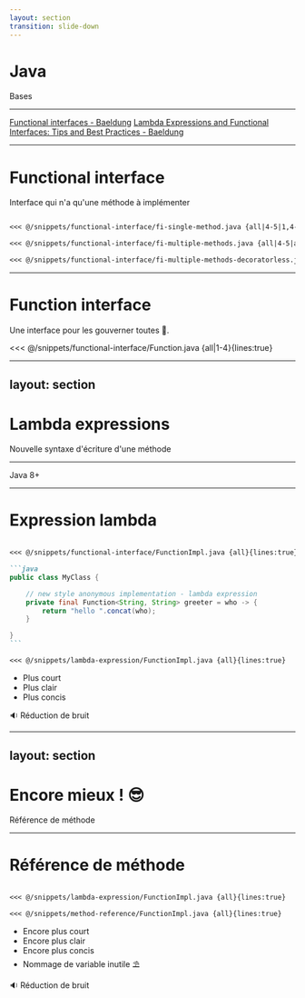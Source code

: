 ```yaml
---
layout: section
transition: slide-down
---
```


# Java

 Bases

 <hr/>

<!-- footer -->

[Functional interfaces - Baeldung](https://www.baeldung.com/java-8-functional-interfaces)
[Lambda Expressions and Functional Interfaces: Tips and Best Practices - Baeldung](https://www.baeldung.com/java-8-lambda-expressions-tips)

---

# Functional interface

Interface qui n'a qu'une méthode à implémenter
````md magic-move

<<< @/snippets/functional-interface/fi-single-method.java {all|4-5|1,4-5|all}{lines:true}

<<< @/snippets/functional-interface/fi-multiple-methods.java {all|4-5|all}{lines:true}

<<< @/snippets/functional-interface/fi-multiple-methods-decoratorless.java {all}{lines:true}

````

---

# Function interface

Une interface pour les gouverner toutes 💍.

<<< @/snippets/functional-interface/Function.java {all|1-4}{lines:true}


---
layout: section
---

# Lambda expressions

Nouvelle syntaxe d'écriture d'une méthode

<hr>

Java 8+


---

# Expression lambda

````md magic-move

<<< @/snippets/functional-interface/FunctionImpl.java {all}{lines:true}

```java
public class MyClass {

    // new style anonymous implementation - lambda expression
    private final Function<String, String> greeter = who -> {
        return "hello ".concat(who);
    }

}
```

<<< @/snippets/lambda-expression/FunctionImpl.java {all}{lines:true}

````
<v-clicks>

- Plus court
- Plus clair
- Plus concis

🔉 Réduction de bruit

</v-clicks>

---
layout: section
---

# Encore mieux ! 😎
Référence de méthode

---

 # Référence de méthode

````md magic-move

<<< @/snippets/lambda-expression/FunctionImpl.java {all}{lines:true}

<<< @/snippets/method-reference/FunctionImpl.java {all}{lines:true}

````

<v-clicks>

- Encore plus court
- Encore plus clair
- Encore plus concis
- Nommage de variable inutile ⛱️

🔉 <span v-mark.red="3">Réduction de bruit</span>

</v-clicks>